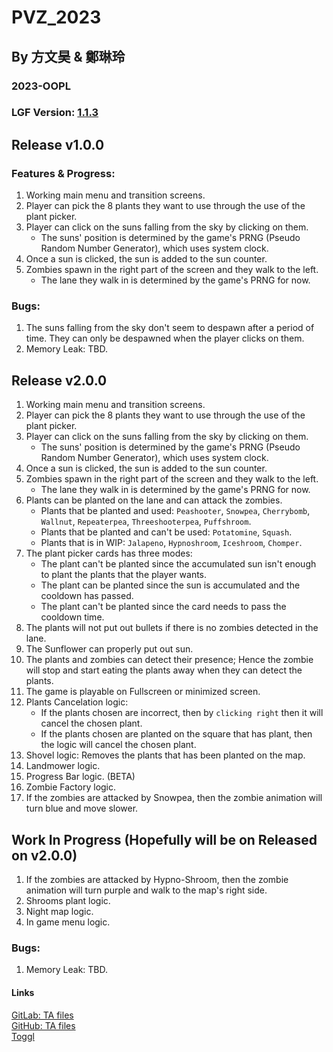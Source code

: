 # PVZ_2023  

## By 方文昊 & 鄭琳玲  

### 2023-OOPL  
### LGF Version: [1.1.3](https://github.com/ntut-xuan/LeistungsstarkesGameFramework/releases/tag/v1.1.3)  


## Release v1.0.0

### Features & Progress:

1. Working main menu and transition screens.
2. Player can pick the 8 plants they want to use through the use of the plant picker.
3. Player can click on the suns falling from the sky by clicking on them.
    - The suns' position is determined by the game's PRNG (Pseudo Random Number Generator), which uses system clock.
4. Once a sun is clicked, the sun is added to the sun counter.
5. Zombies spawn in the right part of the screen and they walk to the left.
    - The lane they walk in is determined by the game's PRNG for now.

### Bugs:

1. The suns falling from the sky don't seem to despawn after a period of time. They can only be despawned when the player clicks on them.
2. Memory Leak: TBD.

## Release v2.0.0

1. Working main menu and transition screens.
2. Player can pick the 8 plants they want to use through the use of the plant picker.
3. Player can click on the suns falling from the sky by clicking on them.
    - The suns' position is determined by the game's PRNG (Pseudo Random Number Generator), which uses system clock.
4. Once a sun is clicked, the sun is added to the sun counter.
5. Zombies spawn in the right part of the screen and they walk to the left.
    - The lane they walk in is determined by the game's PRNG for now.
6. Plants can be planted on the lane and can attack the zombies.
    - Plants that be planted and used: `Peashooter`, `Snowpea`, `Cherrybomb`, `Wallnut`, `Repeaterpea`, `Threeshooterpea`, `Puffshroom`.
    - Plants that be planted and can't be used: `Potatomine`, `Squash`.
    - Plants that is in WIP: `Jalapeno`, `Hypnoshroom`, `Iceshroom`, `Chomper`.
7. The plant picker cards has three modes:
    - The plant can't be planted since the accumulated sun isn't enough to plant the plants that the player wants.
    - The plant can be planted since the sun is accumulated and the cooldown has passed.
    - The plant can't be planted since the card needs to pass the cooldown time.
8. The plants will not put out bullets if there is no zombies detected in the lane.
9. The Sunflower can properly put out sun.
10. The plants and zombies can detect their presence; Hence the zombie will stop and start eating the plants away when they can detect the plants.
11. The game is playable on Fullscreen or minimized screen.
12. Plants Cancelation logic:
    - If the plants chosen are incorrect, then by `clicking right` then it will cancel the chosen plant.
    - If the plants chosen are planted on the square that has plant, then the logic will cancel the chosen plant.
13. Shovel logic: Removes the plants that has been planted on the map.
14. Landmower logic.
15. Progress Bar logic. (BETA)
16. Zombie Factory logic.
17. If the zombies are attacked by Snowpea, then the zombie animation will turn blue and move slower.

## Work In Progress (Hopefully will be on Released on v2.0.0)

1. If the zombies are attacked by Hypno-Shroom, then the zombie animation will turn purple and walk to the map's right side.
2. Shrooms plant logic.
3. Night map logic.
4. In game menu logic.

### Bugs:

1. Memory Leak: TBD.

#### Links  
[GitLab: TA files](http://140.124.183.78/gitlab/109000000/oopl2023s/-/tree/master)  
[GitHub: TA files](https://github.com/ntut-xuan/OOPL2023s)  
[Toggl](https://toggl.com/track)
